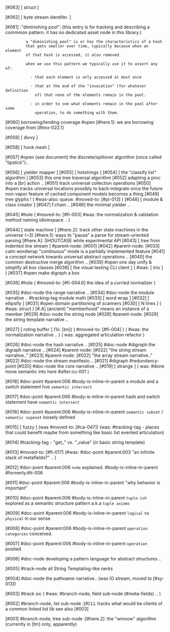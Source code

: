 [#063]       [ struct ]

[#062]       [ byte stream identifer. ]

[#061]       :"diminishing pool": (this entry is for tracking and describing
             a commmon pattern. it has no dedicated asset node in this library.)

             a "diminishing pool" is or has the characteristics of a hash
             that gets smaller over time, typically because when an element
             of that hash is accessed, it also removed.

             when we use this pattern we typically use it to assert any of:

               - that each element is only accessed at most once

               - that at the end of the "invocation" (for whatever definition
                 of) that none of the elements remain in the pool.

               - in order to see what elements remain in the pool after some
                 operation, to do something with them.

[#060]       borrowing/lending coverage
       #open [#here.1]: we are borrowing coverage from [#tmx-022.1]

[#059]       [ divvy ]

[#058]       [ hook mesh ]

[#057] #open (see document)
             the discrete/spillover algorithm (once called "lipstick")..

[#056]       [ yielder mapper ]
[#055]       [ hotstrings ]
[#054]       [ the "classify list" algorithm ]
[#053]       this one tree traversal algorithm
[#052]       adapting a proc into a [br] action ..
[#051]       track universal collection operations
[#050] #open tracks universal locations possibly to back-integrate once
             the future non-vapor feature of cached component models
             becomes a thing
[#049]       tree glyphs !
             ( #was-also: queue. #moved-to: [#pl-013] )
[#048]       [ module & class creator ]
[#047]       f.chain ..
[#046]       the minimal yielder ..

[#045] #hole
             ( #moved-to: [#fi-003] #was: the normalization & validation method naming idiomspace .. )

[#044]       [ state machine ]
             [#here.2]: track other state machines in the universe (~3)
             [#here.1]: ways to "pause" a parse for stream-oriented parsing
             [#here.A]: SHOUTCASE while experimental API
[#043]       [ tree from indented line stream ] #parent-node: [#001]
[#042]       #parent-node: [#033] calm wordwrap "continuous" mode is
               a partially implemented feature
[#041]       a concept network towards universal abstract operations ..
[#040]       the common destructive merge algorithm ..
[#039] #open one day unify & simplify all box classes
[#038]       [ the visual testing CLI client ]
             ( #was: [ trio ] )
[#037] #open make digraph a box

[#036] #hole
             ( #moved-to: [#fi-004.6] the idea of a curried normalizer )

[#035]       #doc-node the range narrative ..
[#034]       #doc-node the module narrative .. #tracking-tag module math
[#033]       [ word wrap ]
[#032]       [ ellipsify ]
[#031] #open domain partitioning of scanners
[#030]       [ N lines ]
             ( #was: struct )
             [#.A]  (ancient) "memberhood" means an instance of a member
[#029]       #doc-node the string node
[#028]       #parent-node: [#029] the string template narrative ..

[#027]       [ roting buffer ]  (1x: [tm])
             ( #moved-to: [#fi-004] )
             ( #was: the normalization narrative .. )
             ( was: aggregated articulation refactor )

[#026]       #doc-node the hash narrative ..
[#025]       #doc-node #digraph the digraph narrative ..
[#024]       #parent-node: [#022] "the string stream narrative.."
[#023]       #parent-node: [#022] "the array stream narrative.."
[#022]       #doc-node the stream manifesto ..
[#021]       #digraph #redundancy-point
[#020]       #doc-node the core narrative ..
[#019]       [ strange ]
             ( was: #done move semantic into here #after:cu-001 )

[#018]       #doc-point #parent:006 #body-is-inline-in-parent
               a module and a switch statement hve `semantic intersect`

[#017]       #doc-point #parent:006 #body-is-inline-in-parent
               hash and switch statement have `semantic intersect`

[#016]       #doc-point #parent:006 #body-is-inline-in-parent
               `semantic subset` / `semantic supeset` loosely defined

[#015]       [ fuzzy ]
             (was #moved-to: [#ca-047])
             (was: #tracking-tag - places that could benefit maybe from something
               like basic list evented articulation)

[#014]       #tracking-tag - "get_" vs. "_value" (in basic string template)

[#013]       #moved-to: [#fi-017]  (#was:
             #doc-point #parent:003
               "an infinite stack of metafields?" .. )

[#012]       #doc-point #parent:006 `node` explained. #body-is-inline-in-parent
               #formerly:#it-006

[#011]       #doc-point #parent:006 #body-is-inline-in-parent
               "why behavior is important"

[#010]       #doc-point #parent:006 #body-is-inline-in-parent
               `tuple-ish` explored as a semantic structure pattern
               a.k.a `tuple axioms`

[#009]       #doc-point #parent:006 #body-is-inline-in-parent
               `logical` vs `physical` in our sense

[#008]       #doc-point #parent:006 #body-is-inline-in-parent
               `operation categories` conceived.

[#007]       #doc-point #parent:006 #body-is-inline-in-parent
               `operation` posited.

[#006]       #doc-node developing a pattern language for abstract structures ..

[#005]       #track-node all String Templating-like nerks

[#004]       #doc-node the pathname narrative.. (was IO stream, moved to [#sy-013])

[#003]       #track sic
             ( #was: #branch-node, field sub-node (#meta-fields) .. )

[#002]       #branch-node, list sub-node
             :[#]:LL tracks what would be clients of a common linked list lib
             see also [#003]

[#001]       #branch-node, tree sub-node
             :[#here.2]: the "winnow" algorithm (currently in [tm] only, apparently)
